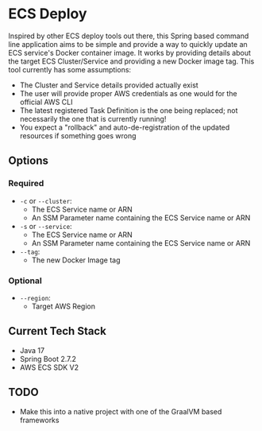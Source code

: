 # ECS Deploy

Inspired by other ECS deploy tools out there, this Spring based command line application aims to be simple and provide a way to quickly update
an ECS service's Docker container image. It works by providing details about the target ECS Cluster/Service and providing
a new Docker image tag. This tool currently has some assumptions:

- The Cluster and Service details provided actually exist
- The user will provide proper AWS credentials as one would for the official AWS CLI
- The latest registered Task Definition is the one being replaced; not necessarily the one that is currently running!
- You expect a "rollback" and auto-de-registration of the updated resources if something goes wrong

## Options
### Required
- `-c` or `--cluster`:
    - The ECS Service name or ARN
    - An SSM Parameter name containing the ECS Service name or ARN
- `-s` or `--service`:
  - The ECS Service name or ARN
  - An SSM Parameter name containing the ECS Service name or ARN
- `--tag`:
  - The new Docker Image tag

### Optional
- `--region`:
  - Target AWS Region

## Current Tech Stack
- Java 17
- Spring Boot 2.7.2
- AWS ECS SDK V2

## TODO
- Make this into a native project with one of the GraalVM based frameworks